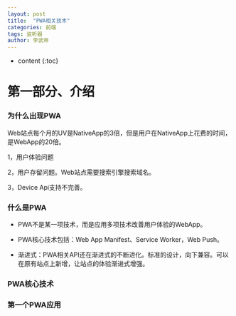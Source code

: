```yaml
---
layout: post 
title:  "PWA相关技术" 
categories: 前端 
tags: 监听器
author: 李武帝 
---
```


* content
{:toc}
# 第一部分、介绍

### 为什么出现PWA

Web站点每个月的UV是NativeApp的3倍，但是用户在NativeApp上花费的时间，是WebApp的20倍。

1，用户体验问题

2，用户存留问题。Web站点需要搜索引擎搜索域名。

3，Device Api支持不完善。



### 什么是PWA

- PWA不是某一项技术，而是应用多项技术改善用户体验的WebApp。

- PWA核心技术包括：Web App Manifest、Service Worker，Web Push。

- 渐进式：PWA相关API还在渐进式的不断进化。标准的设计，向下兼容。可以在原有站点上新增，让站点的体验渐进式增强。

### PWA核心技术



### 第一个PWA应用




